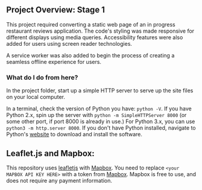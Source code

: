 ## Project Overview: Stage 1

This project required converting a static web page of an in progress restaurant reviews application. The code's styling was made responsive for different displays using media queries. Accessibility features were also added for users using screen reader technologies.

A service worker was also added to begin the process of creating a seamless offline experience for users.


### What do I do from here?

In the project folder, start up a simple HTTP server to serve up the site files on your local computer.

In a terminal, check the version of Python you have: `python -V`. If you have Python 2.x, spin up the server with `python -m SimpleHTTPServer 8000` (or some other port, if port 8000 is already in use.) For Python 3.x, you can use `python3 -m http.server 8000`. If you don't have Python installed, navigate to Python's [website](https://www.python.org/) to download and install the software.


## Leaflet.js and Mapbox:

This repository uses [leafletjs](https://leafletjs.com/) with [Mapbox](https://www.mapbox.com/). You need to replace `<your MAPBOX API KEY HERE>` with a token from [Mapbox](https://www.mapbox.com/). Mapbox is free to use, and does not require any payment information.
